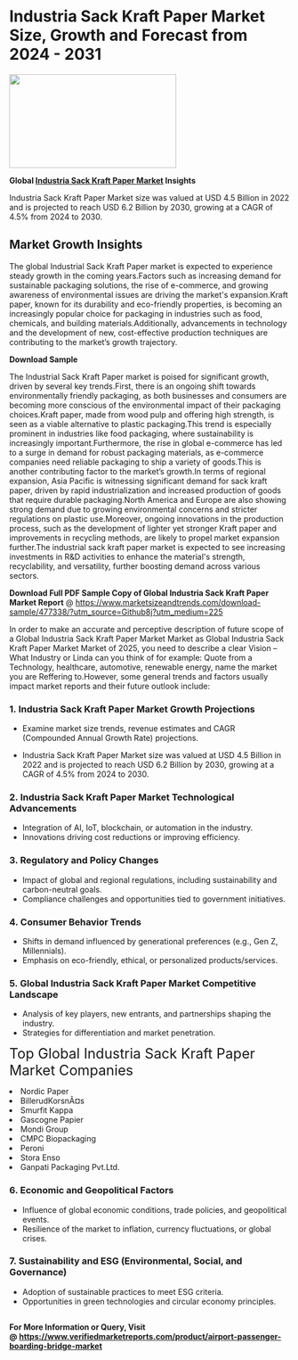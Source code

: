 <H1>Industria Sack Kraft Paper Market Size, Growth and Forecast from 2024 - 2031</H1><img class="aligncenter size-medium wp-image-584254" src="https://thirdeyenews.in/wp-content/uploads/2024/09/Global-Market-Research-300x168.jpeg" alt="" width="300" height="168" /><p><strong>Global&nbsp;<a href="https://www.marketsizeandtrends.com/download-sample/477338/?utm_source=Github8j?utm_medium=225">Industria Sack Kraft Paper Market</a> Insights</strong></p><p>Industria Sack Kraft Paper Market size was valued at USD 4.5 Billion in 2022 and is projected to reach USD 6.2 Billion by 2030, growing at a CAGR of 4.5% from 2024 to 2030.</p><p><h2>Market Growth Insights</h2> <p>The global Industrial Sack Kraft Paper market is expected to experience steady growth in the coming years.Factors such as increasing demand for sustainable packaging solutions, the rise of e-commerce, and growing awareness of environmental issues are driving the market's expansion.Kraft paper, known for its durability and eco-friendly properties, is becoming an increasingly popular choice for packaging in industries such as food, chemicals, and building materials.Additionally, advancements in technology and the development of new, cost-effective production techniques are contributing to the market’s growth trajectory.</p> <p><strong>Download Sample</strong></p> <p>The Industrial Sack Kraft Paper market is poised for significant growth, driven by several key trends.First, there is an ongoing shift towards environmentally friendly packaging, as both businesses and consumers are becoming more conscious of the environmental impact of their packaging choices.Kraft paper, made from wood pulp and offering high strength, is seen as a viable alternative to plastic packaging.This trend is especially prominent in industries like food packaging, where sustainability is increasingly important.Furthermore, the rise in global e-commerce has led to a surge in demand for robust packaging materials, as e-commerce companies need reliable packaging to ship a variety of goods.This is another contributing factor to the market’s growth.In terms of regional expansion, Asia Pacific is witnessing significant demand for sack kraft paper, driven by rapid industrialization and increased production of goods that require durable packaging.North America and Europe are also showing strong demand due to growing environmental concerns and stricter regulations on plastic use.Moreover, ongoing innovations in the production process, such as the development of lighter yet stronger Kraft paper and improvements in recycling methods, are likely to propel market expansion further.The industrial sack kraft paper market is expected to see increasing investments in R&D activities to enhance the material's strength, recyclability, and versatility, further boosting demand across various sectors.</p> <p><span class=""><strong>Download Full PDF Sample Copy of Global Industria Sack Kraft Paper Market Report</strong> @ <a href="https://www.marketsizeandtrends.com/download-sample/477338/?utm_source=Github8j?utm_medium=225" target="_blank">https://www.marketsizeandtrends.com/download-sample/477338/?utm_source=Github8j?utm_medium=225</a></span></p><p>In order to make an accurate and perceptive description of future scope of a Global&nbsp;Industria Sack Kraft Paper Market Market as Global&nbsp;Industria Sack Kraft Paper Market Market of 2025, you need to describe a clear Vision &ndash; What Industry or Linda can you think of for example: Quote from a Technology, healthcare, automotive, renewable energy, name the market you are Reffering to.However, some general trends and factors usually impact market reports and their future outlook include:</p><h3>1.&nbsp;<strong>Industria Sack Kraft Paper Market Growth Projections</strong></h3><ul><li>Examine market size trends, revenue estimates and CAGR (Compounded Annual Growth Rate) projections.</li><li><p>Industria Sack Kraft Paper Market size was valued at USD 4.5 Billion in 2022 and is projected to reach USD 6.2 Billion by 2030, growing at a CAGR of 4.5% from 2024 to 2030.</p></li></ul><h3>2.&nbsp;<strong>Industria Sack Kraft Paper Market Technological Advancements</strong></h3><ul><li>Integration of AI, IoT, blockchain, or automation in the industry.</li><li>Innovations driving cost reductions or improving efficiency.</li></ul><h3>3.&nbsp;<strong>Regulatory and Policy Changes</strong></h3><ul><li>Impact of global and regional regulations, including sustainability and carbon-neutral goals.</li><li>Compliance challenges and opportunities tied to government initiatives.</li></ul><h3>4.&nbsp;<strong>Consumer Behavior Trends</strong></h3><ul><li>Shifts in demand influenced by generational preferences (e.g., Gen Z, Millennials).</li><li>Emphasis on eco-friendly, ethical, or personalized products/services.</li></ul><h3>5.&nbsp;<strong>Global Industria Sack Kraft Paper Market Competitive Landscape</strong></h3><ul><li>Analysis of key players, new entrants, and partnerships shaping the industry.</li><li>Strategies for differentiation and market penetration.</li></ul><p data-pm-slice="1 1 []"><span style="color: inherit; font-family: inherit; font-size: 25px;">Top Global Industria Sack Kraft Paper Market Companies</span></p><div class="" data-test-id=""><p><li>Nordic Paper</li><li> BillerudKorsnÃ¤s</li><li> Smurfit Kappa</li><li> Gascogne Papier</li><li> Mondi Group</li><li> CMPC Biopackaging</li><li> Peroni</li><li> Stora Enso</li><li> Ganpati Packaging Pvt.Ltd.</li></p></div><h3>6.&nbsp;<strong>Economic and Geopolitical Factors</strong></h3><ul><li>Influence of global economic conditions, trade policies, and geopolitical events.</li><li>Resilience of the market to inflation, currency fluctuations, or global crises.</li></ul><h3>7.&nbsp;<strong>Sustainability and ESG (Environmental, Social, and Governance)</strong></h3><ul><li>Adoption of sustainable practices to meet ESG criteria.</li><li>Opportunities in green technologies and circular economy principles.</li></ul><h2><strong style="font-size: 14px;">For More Information or Query, Visit @&nbsp;</strong><a style="background-color: #ffffff; font-size: 14px;" href="https://www.marketsizeandtrends.com/report/industria-sack-kraft-paper-market/" target="_blank">https://www.verifiedmarketreports.com/product/airport-passenger-boarding-bridge-market</a></h2>